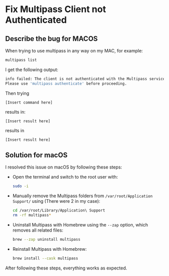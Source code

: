
# Fix Multipass Client not Authenticated

## Describe the bug for MACOS

When trying to use multipass in any way on my MAC, for example:

```sh
multipass list
```

I get the following output:

```sh
info failed: The client is not authenticated with the Multipass service.
Please use 'multipass authenticate' before proceeding.
```

Then trying

```
[Insert command here]
```

results in:

```
[Insert result here]
```

results in

```
[Insert result here]
```

## Solution for macOS

I resolved this issue on macOS by following these steps:

- Open the terminal and switch to the root user with:
   ```bash
   sudo -i
   ```
- Manually remove the Multipass folders from `/var/root/Application Support/` using (There were 2 in my case):
   ```bash
   cd /var/root/Library/Application\ Support
   rm -rf multipass*
   ```

- Uninstall Multipass with Homebrew using the `--zap` option, which removes all related files:
   ```bash
   brew --zap uninstall multipass
   ```

- Reinstall Multipass with Homebrew:
   ```bash
   brew install --cask multipass
   ```

After following these steps, everything works as expected.

